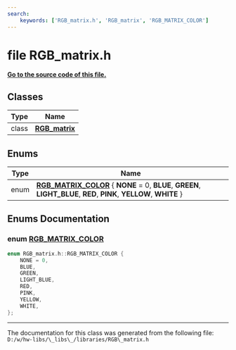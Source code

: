 ```yaml
---
search:
    keywords: ['RGB_matrix.h', 'RGB_matrix', 'RGB_MATRIX_COLOR']
---
```


# file RGB\_matrix.h

**[Go to the source code of this file.](_r_g_b__matrix_8h_source.md)**
## Classes

|Type|Name|
|-----|-----|
|class|[**RGB\_matrix**](class_r_g_b__matrix.md)|


## Enums

|Type|Name|
|-----|-----|
|enum|[**RGB\_MATRIX\_COLOR**](_r_g_b__matrix_8h.md#1a5f244962845aaac60156fabc67e6ddab) { **NONE** = 0, **BLUE**, **GREEN**, **LIGHT\_BLUE**, **RED**, **PINK**, **YELLOW**, **WHITE** } |


## Enums Documentation

### enum <a id="1a5f244962845aaac60156fabc67e6ddab" href="#1a5f244962845aaac60156fabc67e6ddab">RGB\_MATRIX\_COLOR</a>

```cpp
enum RGB_matrix.h::RGB_MATRIX_COLOR {
    NONE = 0,
    BLUE,
    GREEN,
    LIGHT_BLUE,
    RED,
    PINK,
    YELLOW,
    WHITE,
};
```





----------------------------------------
The documentation for this class was generated from the following file: `D:/w/hw-libs/\_libs\_/libraries/RGB\_matrix.h`
